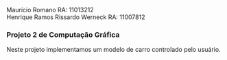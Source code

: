 Maurício Romano RA: 11013212  
Henrique Ramos Rissardo Werneck RA: 11007812

### Projeto 2 de Computação Gráfica
Neste projeto implementamos um modelo de carro controlado pelo usuário.